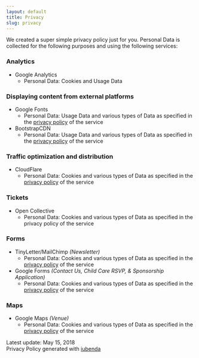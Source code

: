```yaml
---
layout: default
title: Privacy
slug: privacy
---
```


We created a super simple privacy policy just for you. Personal Data is collected
for the following purposes and using the following services:

### Analytics

* Google Analytics
    * Personal Data: Cookies and Usage Data

### Displaying content from external platforms

* Google Fonts
    * Personal Data: Usage Data and various types of Data as specified in the
      [privacy policy](https://policies.google.com/privacy) of the service
* BootstrapCDN
    * Personal Data: Usage Data and various types of Data as specified in the
      [privacy policy](https://www.bootstrapcdn.com/privacy-policy/) of the service

### Traffic optimization and distribution

* CloudFlare
    * Personal Data: Cookies and various types of Data as specified in the
      [privacy policy](https://www.cloudflare.com/privacypolicy/) of the service

### Tickets

* Open Collective
    * Personal Data: Cookies and various types of Data as specified in the
      privacy policy of the service

### Forms

* TinyLetter/MailChimp _(Newsletter)_
    * Personal Data: Cookies and various types of Data as specified in the
      [privacy policy](https://mailchimp.com/legal/privacy/) of the service
* Google Forms _(Contact Us, Child Care RSVP, & Sponsorship Application)_
    * Personal Data: Cookies and various types of Data as specified in the
      [privacy policy](https://policies.google.com/privacy) of the service

### Maps

* Google Maps _(Venue)_
    * Personal Data: Cookies and various types of Data as specified in the
     [privacy policy](https://policies.google.com/privacy) of the service

<div class="small">
    Latest update: May 15, 2018
    <br>
    <span class="text-muted">Privacy Policy generated with <a href="https://www.iubenda.com/en/" rel="noopener" target="_blank">iubenda</a></span>
</div>
